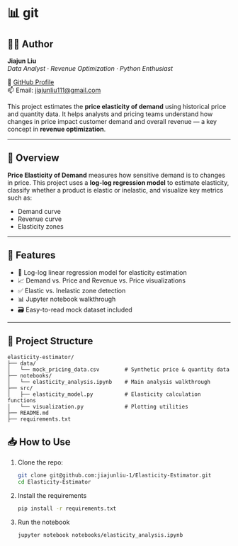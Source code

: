 

# 📊 git
## 👨‍💻 Author

**Jiajun Liu**  
_Data Analyst · Revenue Optimization · Python Enthusiast_  

🔗 [GitHub Profile](https://github.com/jiajunliu-1)  
📫 Email: jiajunliu111@gmail.com  

This project estimates the **price elasticity of demand** using historical price and quantity data. It helps analysts and pricing teams understand how changes in price impact customer demand and overall revenue — a key concept in **revenue optimization**.

---

## 🧠 Overview

**Price Elasticity of Demand** measures how sensitive demand is to changes in price. This project uses a **log-log regression model** to estimate elasticity, classify whether a product is elastic or inelastic, and visualize key metrics such as:

- Demand curve
- Revenue curve
- Elasticity zones

---

## 🔧 Features

- 🧮 Log-log linear regression model for elasticity estimation
- 📈 Demand vs. Price and Revenue vs. Price visualizations
- ✅ Elastic vs. Inelastic zone detection
- 📊 Jupyter notebook walkthrough
- 🗃️ Easy-to-read mock dataset included

---

## 📂 Project Structure
    elasticity-estimator/
    ├── data/
    │   └── mock_pricing_data.csv        # Synthetic price & quantity data
    ├── notebooks/
    │   └── elasticity_analysis.ipynb    # Main analysis walkthrough
    ├── src/
    │   ├── elasticity_model.py          # Elasticity calculation functions
    │   └── visualization.py             # Plotting utilities
    ├── README.md
    ├── requirements.txt


## 📥 How to Use

1. Clone the repo:
   ```bash
   git clone git@github.com:jiajunliu-1/Elasticity-Estimator.git
   cd Elasticity-Estimator

2. Install the requirements
    ```bash
    pip install -r requirements.txt
3. Run the notebook
    ```bash
    jupyter notebook notebooks/elasticity_analysis.ipynb


   